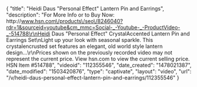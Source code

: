{
    "title": "Heidi Daus \"Personal Effect\" Lantern Pin and Earrings",
    "description": "For More Info or to Buy Now: http:\/\/www.hsn.com\/products\/seo\/8246040?rdr=1&sourceid=youtube&cm_mmc=Social-_-Youtube-_-ProductVideo-_-514788\r\nHeidi Daus \"Personal Effect\" CrystalAccented Lantern Pin and Earrings Set\nLight up your look with seasonal sparkle. This crystalencrusted set features an elegant, old world style lantern design...\r\nPrices shown on the previously recorded video may not represent the current price.  View hsn.com to view the current selling price. HSN Item #514788",
    "videoid": "112355546",
    "date_created": "1478021387",
    "date_modified": "1503420876",
    "type": "captivate",
    "layout": "video",
    "url": "\/v\/heidi-daus-personal-effect-lantern-pin-and-earrings\/112355546"
}